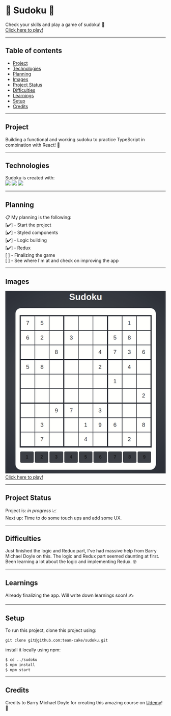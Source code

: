 # :memo: Sudoku :memo:

Check your skills and play a game of sudoku! :monocle_face:  
[Click here to play!](https://team-cake.github.io/sudoku/)

---

## Table of contents

- [Project](#Project)
- [Technologies](#Technologies)
- [Planning](#Planning)
- [Images](#Images)
- [Project Status](#Project-status)
- [Difficulties](#Difficulties)
- [Learnings](#Learnings)
- [Setup](#Setup)
- [Credits](#credits)

---

## Project

Building a functional and working sudoku to practice TypeScript in combination with React! :muscle:

---

## Technologies

Sudoku is created with:  
![](https://img.shields.io/badge/Code-TypeScript-informational?style=plastic&logo=typescript) ![](https://img.shields.io/badge/Tools-Node.js-informational?style=plastic&logo=node-dot-js) ![](https://img.shields.io/badge/Code-React-informational?style=plastic&logo=react)

---

## Planning

:clipboard: My planning is the following:  
[:heavy_check_mark:] - Start the project  
[:heavy_check_mark:] - Styled components  
[:heavy_check_mark:] - Logic building  
[:heavy_check_mark:] - Redux  
[ ] - Finalizing the game  
[ ] - See where I'm at and check on improving the app

---

## Images

![](https://raw.githubusercontent.com/team-cake/sudoku/readme/gif/sudoku.gif)  
[Click here to play!](https://team-cake.github.io/sudoku/)

---

## Project Status

Project is: _in progress_ :chart_with_upwards_trend:  
Next up: Time to do some touch ups and add some UX.

---

## Difficulties

Just finished the logic and Redux part, I've had massive help from Barry Michael Doyle on this.
The logic and Redux part seemed daunting at first. Been learning a lot about the logic and implementing Redux. :nerd_face:

---

## Learnings

Already finalizing the app. Will write down learnings soon! :writing_hand:

---

## Setup

To run this project, clone this project using:

```
git clone git@github.com:team-cake/sudoku.git
```

install it locally using npm:

```
$ cd ../sudoku
$ npm install
$ npm start

```

---

## Credits

Credits to Barry Michael Doyle for creating this amazing course on [Udemy](https://www.udemy.com/course/react2020/)! :raised_hands:

